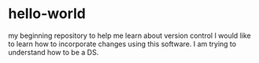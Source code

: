 # hello-world
my beginning repository to help me learn about version control
I would like to learn how to incorporate changes using this software. I am trying to understand how to be a DS. 
